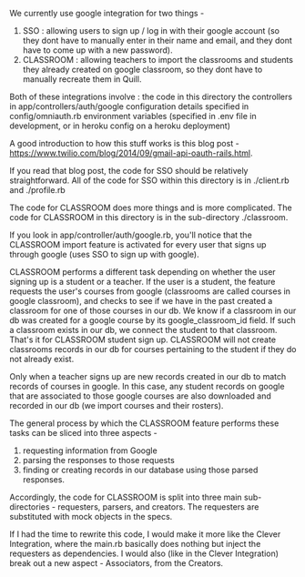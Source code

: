 We currently use google integration for two things -
1) SSO : allowing users to sign up / log in with their google account (so they dont have to manually enter in their name and email, and they dont have to come up with a new password).
2) CLASSROOM : allowing teachers to import the classrooms and students they already created on google classroom, so they dont have to manually recreate them in Quill.

Both of these integrations involve :
  the code in this directory
  the controllers in app/controllers/auth/google
  configuration details specified in config/omniauth.rb
  environment variables (specified in .env file in development, or in heroku config on a heroku deployment)

A good introduction to how this stuff works is this blog post - https://www.twilio.com/blog/2014/09/gmail-api-oauth-rails.html.

If you read that blog post, the code for SSO should be relatively straightforward.
All of the code for SSO within this directory is in ./client.rb and ./profile.rb

The code for CLASSROOM does more things and is more complicated. The code for CLASSROOM in this directory is in the sub-directory ./classroom.

If you look in app/controller/auth/google.rb, you'll notice that the CLASSROOM import feature is activated for every user that signs up through google (uses SSO to sign up with google).

CLASSROOM performs a different task depending on whether the user signing up is a student or a teacher.
If the user is a student, the feature requests the user's courses from google (classrooms are called courses in google classroom), and checks to see if we have in the past created a classroom for one of those courses in our db. We know if a classroom in our db was created for a google course by its google_classroom_id field.
If such a classroom exists in our db, we connect the student to that classroom. That's it for CLASSROOM student sign up.
CLASSROOM will not create classrooms records in our db for courses pertaining to the student if they do not already exist.

Only when a teacher signs up are new records created in our db to match records of courses in google. In this case, any student records on google that are associated to those google courses are also downloaded and recorded in our db (we import courses and their rosters).

The general process by which the CLASSROOM feature performs these tasks can be sliced into three aspects -
1) requesting information from Google
2) parsing the responses to those requests
3) finding or creating records in our database using those parsed responses.

Accordingly, the code for CLASSROOM is split into three main sub-directories - requesters, parsers, and creators.
The requesters are substituted with mock objects in the specs.

If I had the time to rewrite this code, I would make it more like the Clever Integration, where the main.rb
basically does nothing but inject the requesters as dependencies. I would also (like in the Clever Integration) break out a new aspect - Associators, from the Creators.